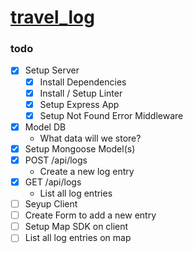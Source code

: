 # [travel_log](https://www.youtube.com/watch?v=5pQsl9u_10M)

### todo

- [x] Setup Server
  - [x] Install Dependencies
  - [x] Install / Setup Linter
  - [x] Setup Express App
  - [x] Setup Not Found Error Middleware
- [x] Model DB
  - What data will we store?
- [x] Setup Mongoose Model(s)
- [x] POST /api/logs
  - Create a new log entry
- [x] GET /api/logs
  - List all log entries
- [ ] Seyup Client
- [ ] Create Form to add a new entry
- [ ] Setup Map SDK on client
- [ ] List all log entries on map
